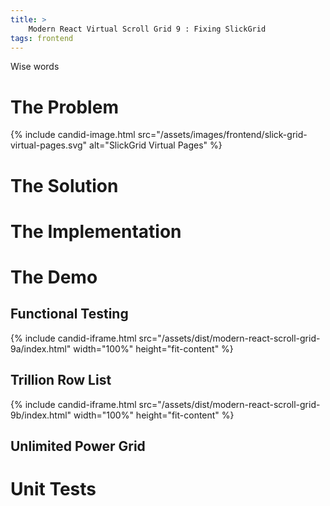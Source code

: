 ```yaml
---
title: >
    Modern React Virtual Scroll Grid 9 : Fixing SlickGrid
tags: frontend
---
```


Wise words

# The Problem

{% include candid-image.html src="/assets/images/frontend/slick-grid-virtual-pages.svg" alt="SlickGrid Virtual Pages" %}

# The Solution

# The Implementation

# The Demo

## Functional Testing

{% include candid-iframe.html src="/assets/dist/modern-react-scroll-grid-9a/index.html" width="100%" height="fit-content" %}

## Trillion Row List

{% include candid-iframe.html src="/assets/dist/modern-react-scroll-grid-9b/index.html" width="100%" height="fit-content" %}

## Unlimited Power Grid

# Unit Tests

